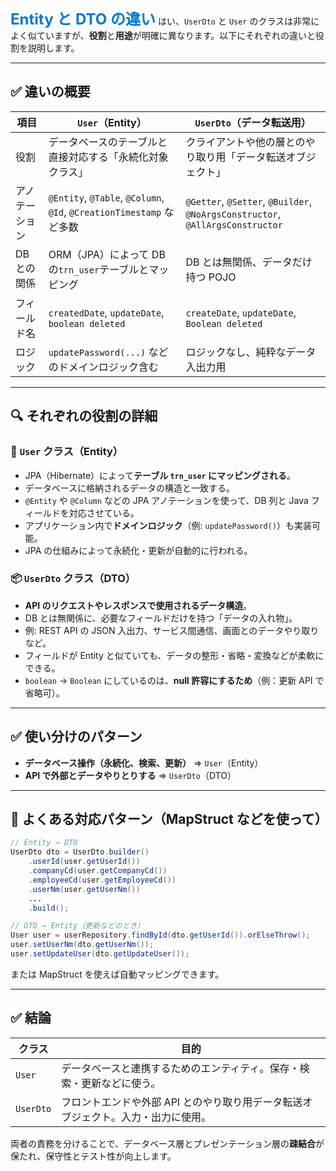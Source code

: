<span style="color: #007acc; font-weight: bold; font-size: 1.5rem;">Entity と DTO の違い</span>
はい、`UserDto` と `User` のクラスは非常によく似ていますが、**役割**と**用途**が明確に異なります。以下にそれぞれの違いと役割を説明します。

---

## ✅ **違いの概要**

| 項目           | `User`（Entity）                                                     | `UserDto`（データ転送用）                                                     |
| -------------- | -------------------------------------------------------------------- | ----------------------------------------------------------------------------- |
| 役割           | データベースのテーブルと直接対応する「永続化対象クラス」             | クライアントや他の層とのやり取り用「データ転送オブジェクト」                  |
| アノテーション | `@Entity`, `@Table`, `@Column`, `@Id`, `@CreationTimestamp` など多数 | `@Getter`, `@Setter`, `@Builder`, `@NoArgsConstructor`, `@AllArgsConstructor` |
| DB との関係    | ORM（JPA）によって DB の`trn_user`テーブルとマッピング               | DB とは無関係、データだけ持つ POJO                                            |
| フィールド名   | `createdDate`, `updateDate`, `boolean deleted`                       | `createDate`, `updateDate`, `Boolean deleted`                                 |
| ロジック       | `updatePassword(...)` などのドメインロジック含む                     | ロジックなし、純粋なデータ入出力用                                            |

---

## 🔍 **それぞれの役割の詳細**

### 🧱 `User` クラス（Entity）

- JPA（Hibernate）によって**テーブル `trn_user` にマッピングされる**。
- データベースに格納されるデータの構造と一致する。
- `@Entity` や `@Column` などの JPA アノテーションを使って、DB 列と Java フィールドを対応させている。
- アプリケーション内で**ドメインロジック**（例: `updatePassword()`）も実装可能。
- JPA の仕組みによって永続化・更新が自動的に行われる。

### 📦 `UserDto` クラス（DTO）

- **API のリクエストやレスポンスで使用されるデータ構造**。
- DB とは無関係に、必要なフィールドだけを持つ「データの入れ物」。
- 例: REST API の JSON 入出力、サービス間通信、画面とのデータやり取りなど。
- フィールドが Entity と似ていても、データの整形・省略・変換などが柔軟にできる。
- `boolean` → `Boolean` にしているのは、**null 許容にするため**（例：更新 API で省略可）。

---

## ✅ **使い分けのパターン**

- **データベース操作（永続化、検索、更新）** ⇒ `User`（Entity）
- **API で外部とデータやりとりする** ⇒ `UserDto`（DTO）

---

## 🔄 よくある対応パターン（MapStruct などを使って）

```java
// Entity → DTO
UserDto dto = UserDto.builder()
    .userId(user.getUserId())
    .companyCd(user.getCompanyCd())
    .employeeCd(user.getEmployeeCd())
    .userNm(user.getUserNm())
    ...
    .build();

// DTO → Entity（更新などのとき）
User user = userRepository.findById(dto.getUserId()).orElseThrow();
user.setUserNm(dto.getUserNm());
user.setUpdateUser(dto.getUpdateUser());
```

または MapStruct を使えば自動マッピングできます。

---

## ✅ 結論

| クラス    | 目的                                                                              |
| --------- | --------------------------------------------------------------------------------- |
| `User`    | データベースと連携するためのエンティティ。保存・検索・更新などに使う。            |
| `UserDto` | フロントエンドや外部 API とのやり取り用データ転送オブジェクト。入力・出力に使用。 |

両者の責務を分けることで、データベース層とプレゼンテーション層の**疎結合**が保たれ、保守性とテスト性が向上します。
